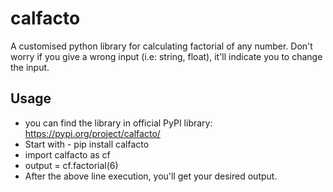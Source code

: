 # calfacto
A customised python library for calculating factorial of any number. Don't worry if you give a wrong input (i.e: string, float), it'll indicate you to change the input.

## Usage
* you can find the library in  official PyPI library: https://pypi.org/project/calfacto/
* Start with - pip install calfacto
* import calfacto as cf
* output = cf.factorial(6)
* After the above line execution, you'll get your desired output.
